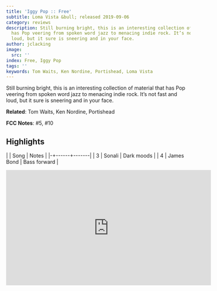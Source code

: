 ```yaml
---
title: 'Iggy Pop :: Free'
subtitle: Loma Vista &bull; released 2019-09-06
category: reviews
description: Still burning bright, this is an interesting collection of material that
  has Pop veering from spoken word jazz to menacing indie rock. It’s not fast and
  loud, but it sure is sneering and in your face.
author: jclacking
image:
  src: ''
index: Free, Iggy Pop
tags: ''
keywords: Tom Waits, Ken Nordine, Portishead, Loma Vista
---
```

Still burning bright, this is an interesting collection of material that has Pop veering from spoken word jazz to menacing indie rock. It’s not fast and loud, but it sure is sneering and in your face.<!--more-->

**Related**: Tom Waits, Ken Nordine, Portishead

**FCC Notes**: #5, #10

## Highlights

| | Song | Notes |
|-+------+-------|
| 3 | Sonali | Dark moods |
| 4 | James Bond | Bass forward |

<div class="tlo-detail-video"><iframe width="560" height="315" src="https://www.youtube.com/embed/mw6NKf95VWA" frameborder="0" allow="autoplay; encrypted-media" allowfullscreen></iframe></div>

